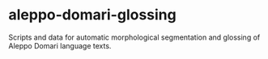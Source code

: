# aleppo-domari-glossing
Scripts and data for automatic morphological segmentation and glossing of Aleppo Domari language texts.
